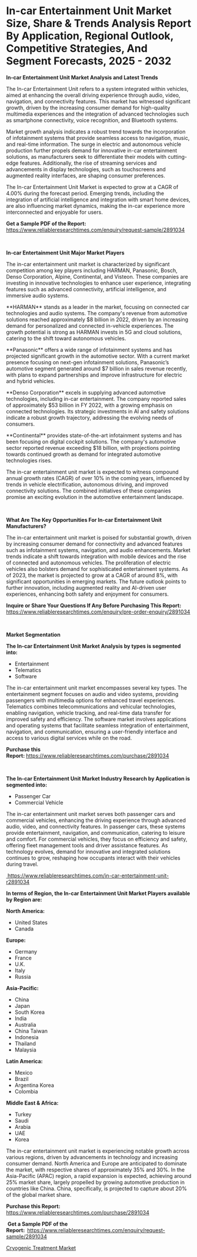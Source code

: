 <p><h1>In-car Entertainment Unit Market Size, Share & Trends Analysis Report By Application, Regional Outlook, Competitive Strategies, And Segment Forecasts, 2025 - 2032</h1></p><p><strong>In-car Entertainment Unit Market Analysis and Latest Trends</strong></p>
<p><p>The In-car Entertainment Unit refers to a system integrated within vehicles, aimed at enhancing the overall driving experience through audio, video, navigation, and connectivity features. This market has witnessed significant growth, driven by the increasing consumer demand for high-quality multimedia experiences and the integration of advanced technologies such as smartphone connectivity, voice recognition, and Bluetooth systems.</p><p>Market growth analysis indicates a robust trend towards the incorporation of infotainment systems that provide seamless access to navigation, music, and real-time information. The surge in electric and autonomous vehicle production further propels demand for innovative in-car entertainment solutions, as manufacturers seek to differentiate their models with cutting-edge features. Additionally, the rise of streaming services and advancements in display technologies, such as touchscreens and augmented reality interfaces, are shaping consumer preferences.</p><p>The In-car Entertainment Unit Market is expected to grow at a CAGR of 4.00% during the forecast period. Emerging trends, including the integration of artificial intelligence and integration with smart home devices, are also influencing market dynamics, making the in-car experience more interconnected and enjoyable for users.</p></p>
<p><strong>Get a Sample PDF of the Report:&nbsp;</strong> <a href="https://www.reliableresearchtimes.com/enquiry/request-sample/2891034?utm_campaign=3320&utm_medium=2&utm_source=Github&utm_content=ia&utm_term=14032025&utm_id=in-car-entertainment-unit">https://www.reliableresearchtimes.com/enquiry/request-sample/2891034</a></p>
<p>&nbsp;</p>
<p><strong>In-car Entertainment Unit Major Market Players</strong></p>
<p><p>The in-car entertainment unit market is characterized by significant competition among key players including HARMAN, Panasonic, Bosch, Denso Corporation, Alpine, Continental, and Visteon. These companies are investing in innovative technologies to enhance user experience, integrating features such as advanced connectivity, artificial intelligence, and immersive audio systems.</p><p>**HARMAN** stands as a leader in the market, focusing on connected car technologies and audio systems. The company's revenue from automotive solutions reached approximately $8 billion in 2022, driven by an increasing demand for personalized and connected in-vehicle experiences. The growth potential is strong as HARMAN invests in 5G and cloud solutions, catering to the shift toward autonomous vehicles.</p><p>**Panasonic** offers a wide range of infotainment systems and has projected significant growth in the automotive sector. With a current market presence focusing on next-gen infotainment solutions, Panasonic’s automotive segment generated around $7 billion in sales revenue recently, with plans to expand partnerships and improve infrastructure for electric and hybrid vehicles.</p><p>**Denso Corporation** excels in supplying advanced automotive technologies, including in-car entertainment. The company reported sales of approximately $53 billion in FY 2022, with a growing emphasis on connected technologies. Its strategic investments in AI and safety solutions indicate a robust growth trajectory, addressing the evolving needs of consumers.</p><p>**Continental** provides state-of-the-art infotainment systems and has been focusing on digital cockpit solutions. The company's automotive sector reported revenue exceeding $18 billion, with projections pointing towards continued growth as demand for integrated automotive technologies rises.</p><p>The in-car entertainment unit market is expected to witness compound annual growth rates (CAGR) of over 10% in the coming years, influenced by trends in vehicle electrification, autonomous driving, and improved connectivity solutions. The combined initiatives of these companies promise an exciting evolution in the automotive entertainment landscape.</p></p>
<p>&nbsp;</p>
<p><strong>What Are The Key Opportunities For In-car Entertainment Unit Manufacturers?</strong></p>
<p><p>The in-car entertainment unit market is poised for substantial growth, driven by increasing consumer demand for connectivity and advanced features such as infotainment systems, navigation, and audio enhancements. Market trends indicate a shift towards integration with mobile devices and the rise of connected and autonomous vehicles. The proliferation of electric vehicles also bolsters demand for sophisticated entertainment systems. As of 2023, the market is projected to grow at a CAGR of around 8%, with significant opportunities in emerging markets. The future outlook points to further innovation, including augmented reality and AI-driven user experiences, enhancing both safety and enjoyment for consumers.</p></p>
<p><strong>Inquire or Share Your Questions If Any Before Purchasing This Report:</strong> <a href="https://www.reliableresearchtimes.com/enquiry/pre-order-enquiry/2891034?utm_campaign=3320&utm_medium=2&utm_source=Github&utm_content=ia&utm_term=14032025&utm_id=in-car-entertainment-unit">https://www.reliableresearchtimes.com/enquiry/pre-order-enquiry/2891034</a></p>
<p>&nbsp;</p>
<p><strong>Market Segmentation</strong></p>
<p><strong>The In-car Entertainment Unit Market Analysis by types is segmented into:</strong></p>
<p><ul><li>Entertainment</li><li>Telematics</li><li>Software</li></ul></p>
<p><p>The in-car entertainment unit market encompasses several key types. The entertainment segment focuses on audio and video systems, providing passengers with multimedia options for enhanced travel experiences. Telematics combines telecommunications and vehicular technologies, enabling navigation, vehicle tracking, and real-time data transfer for improved safety and efficiency. The software market involves applications and operating systems that facilitate seamless integration of entertainment, navigation, and communication, ensuring a user-friendly interface and access to various digital services while on the road.</p></p>
<p><strong>Purchase this Report:&nbsp;</strong><a href="https://www.reliableresearchtimes.com/purchase/2891034?utm_campaign=3320&utm_medium=2&utm_source=Github&utm_content=ia&utm_term=14032025&utm_id=in-car-entertainment-unit">https://www.reliableresearchtimes.com/purchase/2891034</a></p>
<p>&nbsp;</p>
<p><strong>The In-car Entertainment Unit Market Industry Research by Application is segmented into:</strong></p>
<p><ul><li>Passenger Car</li><li>Commercial Vehicle</li></ul></p>
<p><p>The in-car entertainment unit market serves both passenger cars and commercial vehicles, enhancing the driving experience through advanced audio, video, and connectivity features. In passenger cars, these systems provide entertainment, navigation, and communication, catering to leisure and comfort. For commercial vehicles, they focus on efficiency and safety, offering fleet management tools and driver assistance features. As technology evolves, demand for innovative and integrated solutions continues to grow, reshaping how occupants interact with their vehicles during travel.</p></p>
<p><a href="https://www.reliableresearchtimes.com/in-car-entertainment-unit-r2891034?utm_campaign=3320&utm_medium=2&utm_source=Github&utm_content=ia&utm_term=14032025&utm_id=in-car-entertainment-unit">&nbsp;https://www.reliableresearchtimes.com/in-car-entertainment-unit-r2891034</a></p>
<p><strong>In terms of Region, the In-car Entertainment Unit Market Players available by Region are:</strong></p>
<p>
    <p> <strong> North America: </strong>
        <ul>
            <li>United States</li>
            <li>Canada</li>
        </ul>
        </p> 
    <p> <strong> Europe: </strong>
        <ul>
            <li>Germany</li>
            <li>France</li>
            <li>U.K.</li>
            <li>Italy</li>
            <li>Russia</li>
        </ul>
        </p> 
    <p> <strong> Asia-Pacific: </strong>
        <ul>
            <li>China</li>
            <li>Japan</li>
            <li>South Korea</li>
            <li>India</li>
            <li>Australia</li>
            <li>China Taiwan</li>
            <li>Indonesia</li>
            <li>Thailand</li>
            <li>Malaysia</li>
        </ul>
        </p> 
    <p> <strong> Latin America: </strong>
        <ul>
            <li>Mexico</li>
            <li>Brazil</li>
            <li>Argentina Korea</li>
            <li>Colombia</li>
        </ul>
        </p> 
    <p> <strong> Middle East & Africa: </strong>
        <ul>
            <li>Turkey</li>
            <li>Saudi</li>
            <li>Arabia</li>
            <li>UAE</li>
            <li>Korea</li>
        </ul>
    </p>
    </p>
<p><p>The in-car entertainment unit market is experiencing notable growth across various regions, driven by advancements in technology and increasing consumer demand. North America and Europe are anticipated to dominate the market, with respective shares of approximately 35% and 30%. In the Asia-Pacific (APAC) region, a rapid expansion is expected, achieving around 25% market share, largely propelled by growing automotive production in countries like China. China, specifically, is projected to capture about 20% of the global market share.</p></p>
<p><strong>Purchase this Report: </strong><a href="https://www.reliableresearchtimes.com/purchase/2891034?utm_campaign=3320&utm_medium=2&utm_source=Github&utm_content=ia&utm_term=14032025&utm_id=in-car-entertainment-unit">https://www.reliableresearchtimes.com/purchase/2891034</a></p>
<p>&nbsp;<strong>Get a Sample PDF of the Report:&nbsp;&nbsp;</strong><a href="https://www.reliableresearchtimes.com/enquiry/request-sample/2891034?utm_campaign=3320&utm_medium=2&utm_source=Github&utm_content=ia&utm_term=14032025&utm_id=in-car-entertainment-unit">https://www.reliableresearchtimes.com/enquiry/request-sample/2891034</a></p>
<p><strong></strong></p>
<p><p><a href="https://github.com/ocambdidarhz/Market-Research-Report-List-1/blob/main/cryogenic-treatment-market.md?utm_campaign=3320&utm_medium=2&utm_source=Github&utm_content=ia&utm_term=14032025&utm_id=in-car-entertainment-unit">Cryogenic Treatment Market</a></p></p>